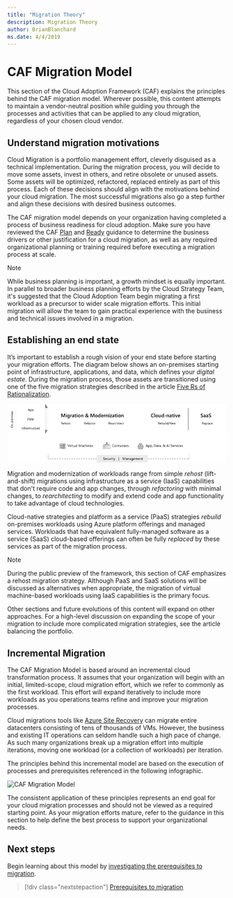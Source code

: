 ```yaml
---
title: "Migration Theory"
description: Migration Theory
author: BrianBlanchard
ms.date: 4/4/2019
---
```


# CAF Migration Model

This section of the Cloud Adoption Framework (CAF) explains the principles behind the CAF migration model. Wherever possible, this content attempts to maintain a vendor-neutral position while guiding you through the processes and activities that can be applied to any cloud migration, regardless of your chosen cloud vendor.

## Understand migration motivations

Cloud Migration is a portfolio management effort, cleverly disguised as a technical implementation. During the migration process, you will decide to move some assets, invest in others, and retire obsolete or unused assets. Some assets will be optimized, refactored, replaced entirely as part of this process. Each of these decisions should align with the motivations behind your cloud migration. The most successful migrations also go a step further and align these decisions with desired business outcomes.

The CAF migration model depends on your organization having completed a process of business readiness for cloud adoption. Make sure you have reviewed the CAF [Plan](../../business-strategy/overview.md) and [Ready](../../ready/overview.md) guidance to determine the business drivers or other justification for a cloud migration, as well as any required organizational planning or training required before executing a migration process at scale.

> [!NOTE]
> While business planning is important, a growth mindset is equally important. In parallel to broader business planning efforts by the Cloud Strategy Team, it's suggested that the Cloud Adoption Team begin migrating a first workload as a precursor to wider scale migration efforts. This initial migration will allow the team to gain practical experience with the business and technical issues involved in a migration.

## Establishing an end state

It’s important to establish a rough vision of your end state before starting your migration efforts. The diagram below shows an on-premises starting point of infrastructure, applications, and data, which defines your *digital estate*. During the migration process, those assets are transitioned using one of the five migration strategies described in the article [Five Rs of Rationalization](../../digital-estate/5-rs-of-rationalization.md).

![Infographic of the migration options](../../_images/migration/migration-options.png)

Migration and modernization of workloads range from simple *rehost* (lift-and-shift) migrations using infrastructure as a service (IaaS) capabilities that don't require code and app changes, through *refactoring* with minimal changes, to *rearchitecting* to modify and extend code and app functionality to take advantage of cloud technologies.

Cloud-native strategies and platform as a service (PaaS) strategies *rebuild* on-premises workloads using Azure platform offerings and managed services. Workloads that have equivalent fully-managed software as a service (SaaS) cloud-based offerings can often be fully *replaced* by these services as part of the migration process.

> [!NOTE]
> During the public preview of the framework, this section of CAF emphasizes a rehost migration strategy. Although PaaS and SaaS solutions will be discussed as alternatives when appropriate, the migration of virtual machine-based workloads using IaaS capabilities is the primary focus.
>
> Other sections and future evolutions of this content will expand on other approaches. For a high-level discussion on expanding the scope of your migration to include more complicated migration strategies, see the article balancing the portfolio.

## Incremental Migration

The CAF Migration Model is based around an incremental cloud transformation process. It assumes that your organization will begin with an initial, limited-scope, cloud migration effort, which we refer to commonly as the first workload. This effort will expand iteratively to include more workloads as you operations teams refine and improve your migration processes.

Cloud migrations tools like [Azure Site Recovery](/azure/site-recovery/site-recovery-overview) can migrate entire datacenters consisting of tens of thousands of VMs. However, the business and existing IT operations can seldom handle such a high pace of change. As such many organizations break up a migration effort into multiple iterations, moving one workload (or a collection of workloads) per iteration.

The principles behind this incremental model are based on the execution of processes and prerequisites referenced in the following infographic.

![CAF Migration Model](../../_images/operational-transformation-migrate.png)

The consistent application of these principles represents an end goal for your cloud migration processes and should not be viewed as a required starting point. As your migration efforts mature, refer to the guidance in this section to help define the best process to support your organizational needs.

## Next steps

Begin learning about this model by [investigating the prerequisites to migration](./prerequisites/overview.md).

> [!div class="nextstepaction"]
> [Prerequisites to migration](./prerequisites/overview.md)